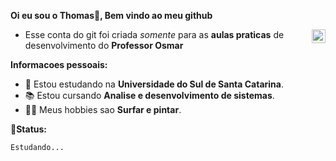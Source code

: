 **Oi eu sou o Thomas👋, Bem vindo ao meu github**

<a href="https://www.linkedin.com/in/thomas-pesso-tech/">
  <img align="right" alt="Linkedin" width="22px" src="https://cdn.jsdelivr.net/gh/devicons/devicon/icons/linkedin/linkedin-original.svg" />
</a>

- Esse conta do git foi criada *somente* para as **aulas praticas** de desenvolvimento do **Professor Osmar**



**Informacoes pessoais:**

- 🏫 Estou estudando na **Universidade do Sul de Santa Catarina**.
- 📚 Estou cursando **Analise e desenvolvimento de sistemas**.
- 🏄‍♂️ Meus hobbies sao **Surfar e pintar**.



🗽**Status:**
<!--START_SECTION:waka-->

```text
Estudando...
```

<!--END_SECTION:waka-->

